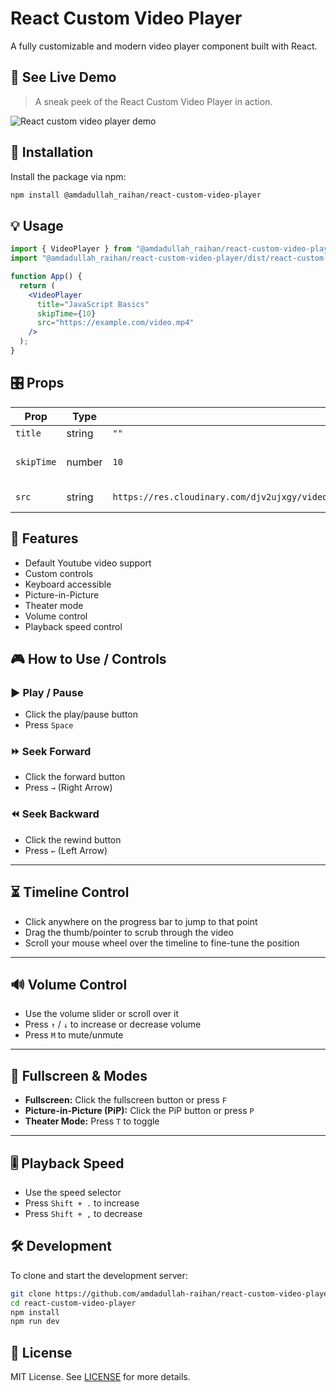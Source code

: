 # React Custom Video Player

A fully customizable and modern video player component built with React.

## 🔴 See Live Demo

> A sneak peek of the React Custom Video Player in action.

![React custom video player demo](https://github.com/user-attachments/assets/2dfad1c2-48b9-4a0e-b3db-005ba7f02d8f)

## 🚀 Installation

Install the package via npm:

```bash
npm install @amdadullah_raihan/react-custom-video-player
```

## 💡 Usage

```jsx
import { VideoPlayer } from "@amdadullah_raihan/react-custom-video-player";
import "@amdadullah_raihan/react-custom-video-player/dist/react-custom-video-player.css";

function App() {
  return (
    <VideoPlayer
      title="JavaScript Basics"
      skipTime={10}
      src="https://example.com/video.mp4"
    />
  );
}
```

## 🎛 Props

| Prop       | Type   | Default                                                                                                                                                            | Description                       |
| ---------- | ------ | ------------------------------------------------------------------------------------------------------------------------------------------------------------------ | --------------------------------- |
| `title`    | string | `""`                                                                                                                                                               | The video title                   |
| `skipTime` | number | `10`                                                                                                                                                               | Seconds to skip on forward/rewind |
| `src`      | string | `https://res.cloudinary.com/djv2ujxgy/video/upload/v1740465372/courses/67bd6083318babfd4e0805b1/modules/67bd6362318babfd4e0806c7/lessons/u86n2issdtecvvhyahpy.mp4` | The video source URL              |

## 🎉 Features

- Default Youtube video support
- Custom controls
- Keyboard accessible
- Picture-in-Picture
- Theater mode
- Volume control
- Playback speed control

## 🎮 How to Use / Controls

### ▶️ Play / Pause

- Click the play/pause button
- Press `Space`

### ⏩ Seek Forward

- Click the forward button
- Press `→` (Right Arrow)

### ⏪ Seek Backward

- Click the rewind button
- Press `←` (Left Arrow)

---

## ⏳ Timeline Control

- Click anywhere on the progress bar to jump to that point
- Drag the thumb/pointer to scrub through the video
- Scroll your mouse wheel over the timeline to fine-tune the position

---

## 🔊 Volume Control

- Use the volume slider or scroll over it
- Press `↑` / `↓` to increase or decrease volume
- Press `M` to mute/unmute

---

## 🔲 Fullscreen & Modes

- **Fullscreen:** Click the fullscreen button or press `F`
- **Picture-in-Picture (PiP):** Click the PiP button or press `P`
- **Theater Mode:** Press `T` to toggle

---

## 🎚 Playback Speed

- Use the speed selector
- Press `Shift + .` to increase
- Press `Shift + ,` to decrease

## 🛠 Development

To clone and start the development server:

```bash
git clone https://github.com/amdadullah-raihan/react-custom-video-player.git
cd react-custom-video-player
npm install
npm run dev
```

## 📄 License

MIT License. See [LICENSE](./LICENSE) for more details.
